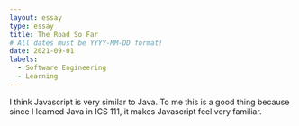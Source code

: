 ```yaml
---
layout: essay
type: essay
title: The Road So Far
# All dates must be YYYY-MM-DD format!
date: 2021-09-01
labels:
  - Software Engineering
  - Learning
---
```


I think Javascript is very similar to Java. To me this is a good thing because since I learned Java in ICS 111, it makes Javascript feel very familiar.  
